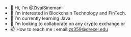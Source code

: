- 👋 Hi, I’m @ZivaiSinemani
- 👀 I’m interested in Blockchain Technology and FinTech.
- 🌱 I’m currently learning Java
- 💞️ I’m looking to collaborate on any crypto exchange or 
- 📫 How to reach me : email:zs359@drexel.edu

<!---
ZivaiSinemani/ZivaiSinemani is a ✨ special ✨ repository because its `README.md` (this file) appears on your GitHub profile.
You can click the Preview link to take a look at your changes.
--->
